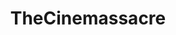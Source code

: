 ---
title: TheCinemassacre
crosslinks:
- TheCinemassacreTruth
- autotldr
- '2012'
- Gamingcirclejerk
- shestillsucking
- retrogaming
- JonTron
- modnews
- ProCSS
- titlegore
- OutOfTheLoop
- livven
- cringepics
---
